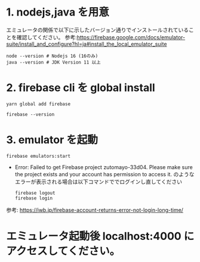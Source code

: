 # 1. nodejs,java を用意

エミュレータの関係で以下に示したバージョン通りでインストールされていることを確認してください。
参考:https://firebase.google.com/docs/emulator-suite/install_and_configure?hl=ja#install_the_local_emulator_suite

```
node --version # Nodejs 16 (16のみ)
java --version # JDK Version 11 以上
```

# 2. firebase cli を global install

```
yarn global add firebase

firebase --version
```

# 3. emulator を起動

```
firebase emulators:start
```

- Error: Failed to get Firebase project zutomayo-33d04. Please make sure the project exists and your account has permission to access it.
  のようなエラーが表示される場合は以下コマンドででログインし直してください

  ```
  firebase logout
  firebase login
  ```

参考: https://iwb.jp/firebase-account-returns-error-not-login-long-time/

# エミュレータ起動後 localhost:4000 にアクセスしてください。
